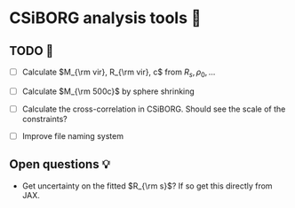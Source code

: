 # CSiBORG analysis tools :dart:

## TODO :scroll:
- [ ] Calculate $M_{\rm vir}, R_{\rm vir}, c$ from $R_s, \rho_0, \ldots$
- [ ] Calculate $M_{\rm 500c}$ by sphere shrinking
- [ ] Calculate the cross-correlation in CSiBORG. Should see the scale of the constraints?
- [ ] Improve file naming system


## Open questions :bulb:
- Get uncertainty on the fitted $R_{\rm s}$? If so get this directly from JAX.